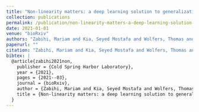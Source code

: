 ```yaml
---
title: "Non-linearity matters: a deep learning solution to generalization of hidden brain patterns across population cohorts"
collection: publications
permalink: /publication/non-linearity-matters-a-deep-learning-solution-to-generalization-of-hidden-brain
date: 2021-01-01
venue: "bioRxiv"
authors: "Zabihi, Mariam and Kia, Seyed Mostafa and Wolfers, Thomas and Dinga, Richard and Llera, Alberto and Bzdok, Danilo and Beckmann, Christian F and Marquand, Andre"
paperurl: ""
citation: "Zabihi, Mariam and Kia, Seyed Mostafa and Wolfers, Thomas and Dinga, Richard and Llera, Alberto and Bzdok, Danilo and Beckmann, Christian F and Marquand, Andre (2021). Non-linearity matters: a deep learning solution to generalization of hidden brain patterns across population cohorts. bioRxiv."
bibtex: |
  @article{zabihi2021non,
    publisher = {Cold Spring Harbor Laboratory},
    year = {2021},
    pages = {2021--03},
    journal = {bioRxiv},
    author = {Zabihi, Mariam and Kia, Seyed Mostafa and Wolfers, Thomas and Dinga, Richard and Llera, Alberto and Bzdok, Danilo and Beckmann, Christian F and Marquand, Andre},
    title = {Non-linearity matters: a deep learning solution to generalization of hidden brain patterns across population cohorts},
  }
---
```

